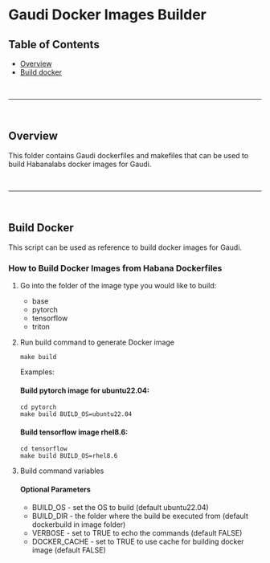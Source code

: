 # Gaudi Docker Images Builder

## Table of Contents
  - [Overview](#overview)
  - [Build docker](#docker_build)


<br />

---

<br />

## Overview

This folder contains Gaudi dockerfiles and makefiles that can be used to build Habanalabs docker images for Gaudi.

<br />

---

<br />

## Build Docker

This script can be used as reference to build docker images for Gaudi.

### How to Build Docker Images from Habana Dockerfiles

1. Go into the folder of the image type you would like to build:
    * base
    * pytorch
    * tensorflow
    * triton

2. Run build command to generate Docker image
    ```
    make build
    ```
    Examples:
    #### Build pytorch image for ubuntu22.04:
    ```
    cd pytorch
    make build BUILD_OS=ubuntu22.04
    ```

    #### Build tensorflow image rhel8.6:
    ```
    cd tensorflow
    make build BUILD_OS=rhel8.6
    ```

3. Build command variables

    #### Optional Parameters
    * BUILD_OS - set the OS to build (default ubuntu22.04)
    * BUILD_DIR - the folder where the build be executed from (default dockerbuild in image folder)
    * VERBOSE - set to TRUE to echo the commands (default FALSE)
    * DOCKER_CACHE - set to TRUE to use cache for building docker image (default FALSE)
